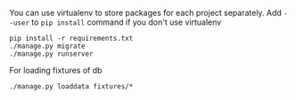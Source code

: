 You can use virtualenv to store packages for each project separately.
Add `--user` to `pip install` command if you don't use virtualenv

```
pip install -r requirements.txt
./manage.py migrate
./manage.py runserver
```


For loading fixtures of db
```
./manage.py loaddata fixtures/*
```
